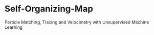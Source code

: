 # Self-Organizing-Map
Particle Matching, Tracing and Velocimetry with Unsupervised Machine Learning
